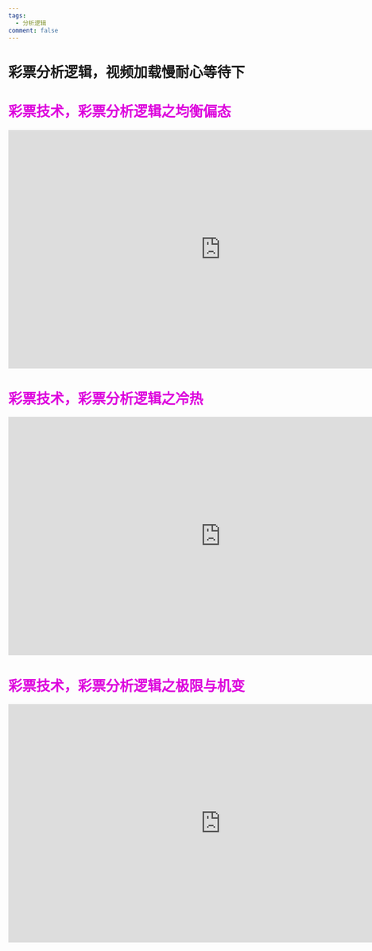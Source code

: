 ```yaml
---
tags:
  - 分析逻辑
comment: false
---
```

# 彩票分析逻辑，视频加载慢耐心等待下


# <font color="#dd00dd">彩票技术，彩票分析逻辑之均衡偏态</font>
<iframe src="https://vk.com/video_ext.php?oid=762871353&id=456239020&hd=2" width="853" height="480" allow="autoplay; encrypted-media; fullscreen; picture-in-picture; screen-wake-lock;" frameborder="0" allowfullscreen></iframe>

# <font color="#dd00dd">彩票技术，彩票分析逻辑之冷热</font>
<iframe src="https://vk.com/video_ext.php?oid=762871353&id=456239021&hd=2" width="853" height="480" allow="autoplay; encrypted-media; fullscreen; picture-in-picture; screen-wake-lock;" frameborder="0" allowfullscreen></iframe>

# <font color="#dd00dd">彩票技术，彩票分析逻辑之极限与机变</font>
<iframe src="https://vk.com/video_ext.php?oid=762871353&id=456239022&hd=2" width="853" height="480" allow="autoplay; encrypted-media; fullscreen; picture-in-picture; screen-wake-lock;" frameborder="0" allowfullscreen></iframe>


